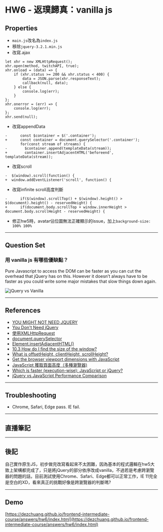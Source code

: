 
# HW6 - 返璞歸真：vanilla js

## Properties
* `main.js`改名為`index.js`
* 移除`jquery-3.2.1.min.js`
* 改寫.ajax

```
let xhr = new XMLHttpRequest();
xhr.open(method, twitchAPI, true);
xhr.onload = (data) => {
	if (xhr.status >= 200 && xhr.status < 400) {
		data = JSON.parse(xhr.responseText);
		callback(null, data);
	} else {
		console.log(err);
	}
};
xhr.onerror = (err) => {
	console.log(err);
};
xhr.send(null);
```

* 改寫appendData

```
-      const $container = $('.container');
+      const container = document.querySelector('.container');
       for(const stream of streams) {
-        $container.append(templateData(stream));
+        container.insertAdjacentHTML('beforeend', templateData(stream));
```

* 改寫scroll

```
-  $(window).scroll(function() {
+  window.addEventListener('scroll', function() {
```

* 改寫infinite scroll高度判斷

```
-      if($(window).scrollTop() + $(window).height() > $(document).height() - reservedHeight) {
+      if(document.body.scrollTop + window.innerHeight > document.body.scrollHeight - reservedHeight) {
```

* 修正hw5時，avatar佔位圖無法正確顯示的issue，加上`background-size: 100% 100%`

---

## Question Set

### 用 vanilla js 有哪些優缺點？
Pure Javascript to access the DOM can be faster as you can cut the overhead that jQuery has on this. However it doesn’t always have to be faster as you could write some major mistakes that slow things down again.

![jQuery vs Vanilla](http://i.imgur.com/3nDAgQ8.png "jQuery vs Vanilla")


---

## References
* [YOU MIGHT NOT NEED JQUERY](http://youmightnotneedjquery.com/)
* [You Don't Need jQuery](https://github.com/oneuijs/You-Dont-Need-jQuery/blob/master/README.zh-CN.md)
* [使用XMLHttpRequest](https://developer.mozilla.org/zh-TW/docs/Web/API/XMLHttpRequest/Using_XMLHttpRequest)
* [document.querySelector](https://developer.mozilla.org/zh-TW/docs/Web/API/Document/querySelector)
* [Element.insertAdjacentHTML()](https://developer.mozilla.org/zh-TW/docs/Web/API/Element/insertAdjacentHTML)
* [10.3 How do I find the size of the window?](http://jibbering.com/faq/#getWindowSize)
* [What is offsetHeight, clientHeight, scrollHeight?](http://stackoverflow.com/questions/22675126/what-is-offsetheight-clientheight-scrollheight)
* [Get the browser viewport dimensions with JavaScript](http://stackoverflow.com/questions/1248081/get-the-browser-viewport-dimensions-with-javascript)
* [JavaScript 獲取頁面高度（多種瀏覽器)](https://dotblogs.com.tw/aquarius6913/2011/01/03/20538)
* [Which is faster (execution-wise): JavaScript or jQuery?](https://www.quora.com/Which-is-faster-execution-wise-JavaScript-or-jQuery)
* [jQuery vs JavaScript Performance Comparison](https://jsperf.com/jquery-vs-javascript-performance-comparison/14)

---

## Troubleshooting
* Chrome, Safari, Edge pass. IE fail.

---

## 直播筆記

---

## 後記
自己實作原生JS，初步做完改寫看起來不太困難，因為基本的程式邏輯在hw5大致上架構都完成了，只是將jQuery的部分依序改成vanilla，不過若是考慮跨瀏覽器的問題的話，目前測試使用Chrome、Safari、Edge都可以正常工作，IE 11完全是空白的XD，看來真正的挑戰好像是跨瀏覽器的判斷嗎?

---

## Demo
[https://dezchuang.github.io/frontend-intermediate-course/answers/hw6/index.html](https://dezchuang.github.io/frontend-intermediate-course/answers/hw6/index.html)
